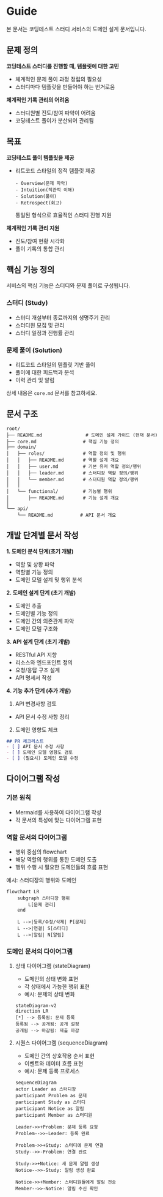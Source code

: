 # Guide

본 문서는 코딩테스트 스터디 서비스의 도메인 설계 문서입니다.

## 문제 정의

**코딩테스트 스터디를 진행할 때, 템플릿에 대한 고민**
- 체계적인 문제 풀이 과정 정립의 필요성
- 스터디마다 템플릿을 만들어야 하는 번거로움

**체계적인 기록 관리의 어려움**
- 스터디원별 진도/참여 파악이 어려움
- 코딩테스트 풀이가 분산되어 관리됨

## 목표

**코딩테스트 풀이 템플릿을 제공**
- 리트코드 스타일의 정적 템플릿 제공
  ```
  - Overview(문제 파악)
  - Intuition(직관적 이해)
  - Solution(풀이)
  - Retrospect(회고)
  ```
  통일된 형식으로 효율적인 스터디 진행 지원

**체계적인 기록 관리 지원**
- 진도/참여 현황 시각화
- 풀이 기록의 통합 관리

## 핵심 기능 정의

서비스의 핵심 기능은 스터디와 문제 풀이로 구성됩니다.

### 스터디 (Study)
- 스터디 개설부터 종료까지의 생명주기 관리
- 스터디원 모집 및 관리
- 스터디 일정과 진행률 관리

### 문제 풀이 (Solution)
- 리트코드 스타일의 템플릿 기반 풀이
- 풀이에 대한 피드백과 분석
- 이력 관리 및 알림

상세 내용은 `core.md` 문서를 참고하세요.

## 문서 구조

```
root/
├── README.md                # 도메인 설계 가이드 (현재 문서)
├── core.md                 # 핵심 기능 정의
├── domain/
│   ├── roles/              # 역할 정의 및 행위
│   │   ├── README.md       # 역할 설계 개요
│   │   ├── user.md         # 기본 유저 역할 정의/행위
│   │   ├── leader.md       # 스터디장 역할 정의/행위
│   │   └── member.md       # 스터디원 역할 정의/행위
│   │
│   └── functional/         # 기능별 행위
│       ├── README.md       # 기능 설계 개요
│
└── api/
    └── README.md          # API 문서 개요
```

## 개발 단계별 문서 작성

**1. 도메인 분석 단계(초기 개발)**
- 역할 및 상황 파악
- 역할별 기능 정의
- 도메인 모델 설계 및 행위 분석

**2. 도메인 설계 단계 (초기 개발)**
- 도메인 추출
- 도메인별 기능 정의
- 도메인 간의 의존관계 파악
- 도메인 모델 구조화

**3. API 설계 단계 (초기 개발)**
- RESTful API 지향
- 리소스와 엔드포인트 정의
- 요청/응답 구조 설계
- API 명세서 작성

**4. 기능 추가 단계 (추가 개발)**
1. API 변경사항 검토
  - API 문서 수정 사항 정리
2. 도메인 영향도 체크
  ```markdown
  ## PR 체크리스트
  - [ ] API 문서 수정 사항
  - [ ] 도메인 모델 영향도 검토
  - [ ] (필요시) 도메인 모델 수정
  ```

## 다이어그램 작성

### 기본 원칙
- Mermaid를 사용하여 다이어그램 작성
- 각 문서의 특성에 맞는 다이어그램 표현

### 역할 문서의 다이어그램
- 행위 중심의 flowchart
- 해당 역할의 행위를 통한 도메인 도출
- 행위 수행 시 필요한 도메인들의 흐름 표현

예시: 스터디장의 행위와 도메인
```mermaid
flowchart LR
    subgraph 스터디장 행위
        L[문제 관리]
    end

    L -->|등록/수정/삭제| P[문제]
    L -->|연결| S[스터디]
    L -->|알림| N[알림]
```

### 도메인 문서의 다이어그램
1. 상태 다이어그램 (stateDiagram)
   - 도메인의 상태 변화 표현
   - 각 상태에서 가능한 행위 표현
   - 예시: 문제의 상태 변화
    ```mermaid
    stateDiagram-v2
    direction LR
    [*] --> 등록됨: 문제 등록
    등록됨 --> 공개됨: 공개 설정
    공개됨 --> 마감됨: 제출 마감
    ```

2. 시퀀스 다이어그램 (sequenceDiagram)
   - 도메인 간의 상호작용 순서 표현
   - 이벤트와 데이터 흐름 표현
   - 예시: 문제 등록 프로세스
    ```mermaid
    sequenceDiagram
    actor Leader as 스터디장
    participant Problem as 문제
    participant Study as 스터디
    participant Notice as 알림
    participant Member as 스터디원
    
    Leader->>+Problem: 문제 등록 요청
    Problem-->>-Leader: 등록 완료
    
    Problem->>+Study: 스터디에 문제 연결
    Study-->>-Problem: 연결 완료
    
    Study->>+Notice: 새 문제 알림 생성
    Notice-->>-Study: 알림 생성 완료
    
    Notice->>+Member: 스터디원들에게 알림 전송
    Member-->>-Notice: 알림 수신 확인
    ```
